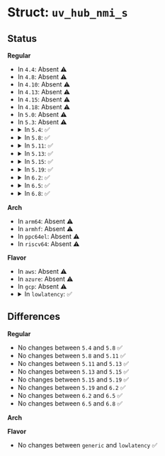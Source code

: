 # Struct: <code>uv_hub_nmi_s</code>

## Status
<b>Regular</b>
<ul>
<li>
In <code>4.4</code>: Absent ⚠️
</li>
<li>
In <code>4.8</code>: Absent ⚠️
</li>
<li>
In <code>4.10</code>: Absent ⚠️
</li>
<li>
In <code>4.13</code>: Absent ⚠️
</li>
<li>
In <code>4.15</code>: Absent ⚠️
</li>
<li>
In <code>4.18</code>: Absent ⚠️
</li>
<li>
In <code>5.0</code>: Absent ⚠️
</li>
<li>
In <code>5.3</code>: Absent ⚠️
</li>
<li>
<details>
<summary>In <code>5.4</code>: ✅</summary>

```c
struct uv_hub_nmi_s {
    raw_spinlock_t nmi_lock;
    atomic_t in_nmi;
    atomic_t cpu_owner;
    atomic_t read_mmr_count;
    atomic_t nmi_count;
    long unsigned int nmi_value;
    bool hub_present;
    bool pch_owner;
};
```
</details>
</li>
<li>
<details>
<summary>In <code>5.8</code>: ✅</summary>

```c
struct uv_hub_nmi_s {
    raw_spinlock_t nmi_lock;
    atomic_t in_nmi;
    atomic_t cpu_owner;
    atomic_t read_mmr_count;
    atomic_t nmi_count;
    long unsigned int nmi_value;
    bool hub_present;
    bool pch_owner;
};
```
</details>
</li>
<li>
<details>
<summary>In <code>5.11</code>: ✅</summary>

```c
struct uv_hub_nmi_s {
    raw_spinlock_t nmi_lock;
    atomic_t in_nmi;
    atomic_t cpu_owner;
    atomic_t read_mmr_count;
    atomic_t nmi_count;
    long unsigned int nmi_value;
    bool hub_present;
    bool pch_owner;
};
```
</details>
</li>
<li>
<details>
<summary>In <code>5.13</code>: ✅</summary>

```c
struct uv_hub_nmi_s {
    raw_spinlock_t nmi_lock;
    atomic_t in_nmi;
    atomic_t cpu_owner;
    atomic_t read_mmr_count;
    atomic_t nmi_count;
    long unsigned int nmi_value;
    bool hub_present;
    bool pch_owner;
};
```
</details>
</li>
<li>
<details>
<summary>In <code>5.15</code>: ✅</summary>

```c
struct uv_hub_nmi_s {
    raw_spinlock_t nmi_lock;
    atomic_t in_nmi;
    atomic_t cpu_owner;
    atomic_t read_mmr_count;
    atomic_t nmi_count;
    long unsigned int nmi_value;
    bool hub_present;
    bool pch_owner;
};
```
</details>
</li>
<li>
<details>
<summary>In <code>5.19</code>: ✅</summary>

```c
struct uv_hub_nmi_s {
    raw_spinlock_t nmi_lock;
    atomic_t in_nmi;
    atomic_t cpu_owner;
    atomic_t read_mmr_count;
    atomic_t nmi_count;
    long unsigned int nmi_value;
    bool hub_present;
    bool pch_owner;
};
```
</details>
</li>
<li>
<details>
<summary>In <code>6.2</code>: ✅</summary>

```c
struct uv_hub_nmi_s {
    raw_spinlock_t nmi_lock;
    atomic_t in_nmi;
    atomic_t cpu_owner;
    atomic_t read_mmr_count;
    atomic_t nmi_count;
    long unsigned int nmi_value;
    bool hub_present;
    bool pch_owner;
};
```
</details>
</li>
<li>
<details>
<summary>In <code>6.5</code>: ✅</summary>

```c
struct uv_hub_nmi_s {
    raw_spinlock_t nmi_lock;
    atomic_t in_nmi;
    atomic_t cpu_owner;
    atomic_t read_mmr_count;
    atomic_t nmi_count;
    long unsigned int nmi_value;
    bool hub_present;
    bool pch_owner;
};
```
</details>
</li>
<li>
<details>
<summary>In <code>6.8</code>: ✅</summary>

```c
struct uv_hub_nmi_s {
    raw_spinlock_t nmi_lock;
    atomic_t in_nmi;
    atomic_t cpu_owner;
    atomic_t read_mmr_count;
    atomic_t nmi_count;
    long unsigned int nmi_value;
    bool hub_present;
    bool pch_owner;
};
```
</details>
</li>
</ul>
<b>Arch</b>
<ul>
<li>
In <code>arm64</code>: Absent ⚠️
</li>
<li>
In <code>armhf</code>: Absent ⚠️
</li>
<li>
In <code>ppc64el</code>: Absent ⚠️
</li>
<li>
In <code>riscv64</code>: Absent ⚠️
</li>
</ul>
<b>Flavor</b>
<ul>
<li>
In <code>aws</code>: Absent ⚠️
</li>
<li>
In <code>azure</code>: Absent ⚠️
</li>
<li>
In <code>gcp</code>: Absent ⚠️
</li>
<li>
<details>
<summary>In <code>lowlatency</code>: ✅</summary>

```c
struct uv_hub_nmi_s {
    raw_spinlock_t nmi_lock;
    atomic_t in_nmi;
    atomic_t cpu_owner;
    atomic_t read_mmr_count;
    atomic_t nmi_count;
    long unsigned int nmi_value;
    bool hub_present;
    bool pch_owner;
};
```
</details>
</li>
</ul>

## Differences
<b>Regular</b>
<ul>
<li>
No changes between <code>5.4</code> and <code>5.8</code> ✅
</li>
<li>
No changes between <code>5.8</code> and <code>5.11</code> ✅
</li>
<li>
No changes between <code>5.11</code> and <code>5.13</code> ✅
</li>
<li>
No changes between <code>5.13</code> and <code>5.15</code> ✅
</li>
<li>
No changes between <code>5.15</code> and <code>5.19</code> ✅
</li>
<li>
No changes between <code>5.19</code> and <code>6.2</code> ✅
</li>
<li>
No changes between <code>6.2</code> and <code>6.5</code> ✅
</li>
<li>
No changes between <code>6.5</code> and <code>6.8</code> ✅
</li>
</ul>
<b>Arch</b>
<ul>
</ul>
<b>Flavor</b>
<ul>
<li>
No changes between <code>generic</code> and <code>lowlatency</code> ✅
</li>
</ul>

